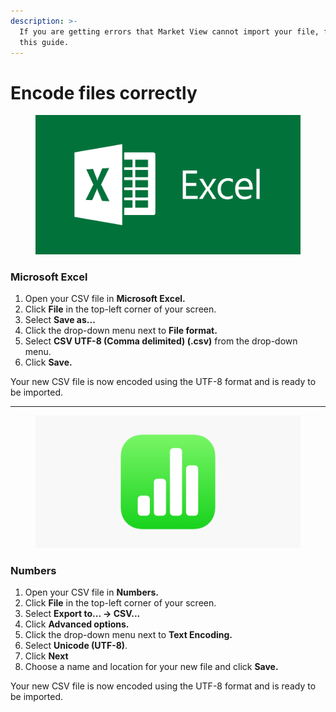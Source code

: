 ```yaml
---
description: >-
  If you are getting errors that Market View cannot import your file, follow
  this guide.
---
```


# Encode files correctly

<figure><img src="../../../.gitbook/assets/image (39).png" alt=""><figcaption></figcaption></figure>

### Microsoft Excel

1. Open your CSV file in **Microsoft Excel.**
2. Click **File** in the top-left corner of your screen.
3. Select **Save as...**
4. Click the drop-down menu next to **File format.**
5. Select **CSV UTF-8 (Comma delimited) (.csv)** from the drop-down menu.
6. Click **Save.**&#x20;

Your new CSV file is now encoded using the UTF-8 format and is ready to be imported.

***

<figure><img src="../../../.gitbook/assets/image (38).png" alt=""><figcaption></figcaption></figure>

### Numbers

1. Open your CSV file in **Numbers.**
2. Click **File** in the top-left corner of your screen.
3. Select **Export to...  -> CSV...**
4. Click **Advanced options.**
5. Click the drop-down menu next to **Text Encoding.**
6. Select **Unicode (UTF-8)**.
7. Click **Next**
8. Choose a name and location for your new file and click **Save.**

Your new CSV file is now encoded using the UTF-8 format and is ready to be imported.
